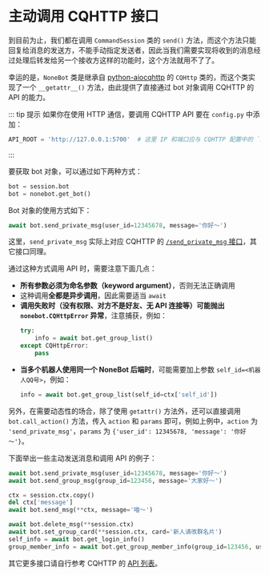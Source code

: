# 主动调用 CQHTTP 接口

到目前为止，我们都在调用 `CommandSession` 类的 `send()` 方法，而这个方法只能回复给消息的发送方，不能手动指定发送者，因此当我们需要实现将收到的消息经过处理后转发给另一个接收方这样的功能时，这个方法就用不了了。

幸运的是，`NoneBot` 类是继承自 [python-aiocqhttp] 的 `CQHttp` 类的，而这个类实现了一个 `__getattr__()` 方法，由此提供了直接通过 bot 对象调用 CQHTTP 的 API 的能力。

[python-aiocqhttp]: https://github.com/richardchien/python-aiocqhttp

::: tip 提示
如果你在使用 HTTP 通信，要调用 CQHTTP API 要在 `config.py` 中添加：

```python
API_ROOT = 'http://127.0.0.1:5700'  # 这里 IP 和端口应与 CQHTTP 配置中的 `host` 和 `port` 对应
```
:::

要获取 bot 对象，可以通过如下两种方式：

```python
bot = session.bot
bot = nonebot.get_bot()
```

Bot 对象的使用方式如下：

```python
await bot.send_private_msg(user_id=12345678, message='你好～')
```

这里，`send_private_msg` 实际上对应 CQHTTP 的 [`/send_private_msg` 接口](https://cqhttp.cc/docs/#/API?id=send_private_msg-%E5%8F%91%E9%80%81%E7%A7%81%E8%81%8A%E6%B6%88%E6%81%AF)，其它接口同理。

通过这种方式调用 API 时，需要注意下面几点：

- **所有参数必须为命名参数（keyword argument）**，否则无法正确调用
- 这种调用**全都是异步调用**，因此需要适当 `await`
- **调用失败时（没有权限、对方不是好友、无 API 连接等）可能抛出 `nonebot.CQHttpError` 异常**，注意捕获，例如：
  ```python
  try:
      info = await bot.get_group_list()
  except CQHttpError:
      pass
  ```
- **当多个机器人使用同一个 NoneBot 后端时**，可能需要加上参数 `self_id=<机器人QQ号>`，例如：
  ```python
  info = await bot.get_group_list(self_id=ctx['self_id'])
  ```

另外，在需要动态性的场合，除了使用 `getattr()` 方法外，还可以直接调用 `bot.call_action()` 方法，传入 `action` 和 `params` 即可，例如上例中，`action` 为 `'send_private_msg'`，`params` 为 `{'user_id': 12345678, 'message': '你好～'}`。

下面举出一些主动发送消息和调用 API 的例子：

```python
await bot.send_private_msg(user_id=12345678, message='你好～')
await bot.send_group_msg(group_id=123456, message='大家好～')

ctx = session.ctx.copy()
del ctx['message']
await bot.send_msg(**ctx, message='喵～')

await bot.delete_msg(**session.ctx)
await bot.set_group_card(**session.ctx, card='新人请改群名片')
self_info = await bot.get_login_info()
group_member_info = await bot.get_group_member_info(group_id=123456, user_id=12345678, no_cache=True)
```

其它更多接口请自行参考 CQHTTP 的 [API 列表](https://cqhttp.cc/docs/#/API?id=api-列表)。
